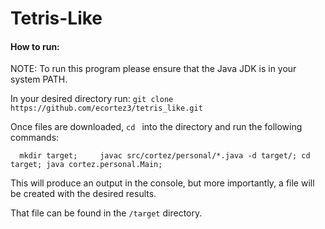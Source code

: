 # Tetris-Like

#### How to run:
NOTE: To run this program please ensure that the Java JDK is in your system PATH.

In your desired directory run: `git clone https://github.com/ecortez3/tetris_like.git`

Once files are downloaded, `cd ` into the directory and run the following commands:
 
`   mkdir target;    
    javac src/cortez/personal/*.java -d target/;
    cd target;
    java cortez.personal.Main;
`

This will produce an output in the console, but more importantly, a file will be created with the desired results.

That file can be found in the `/target` directory.

